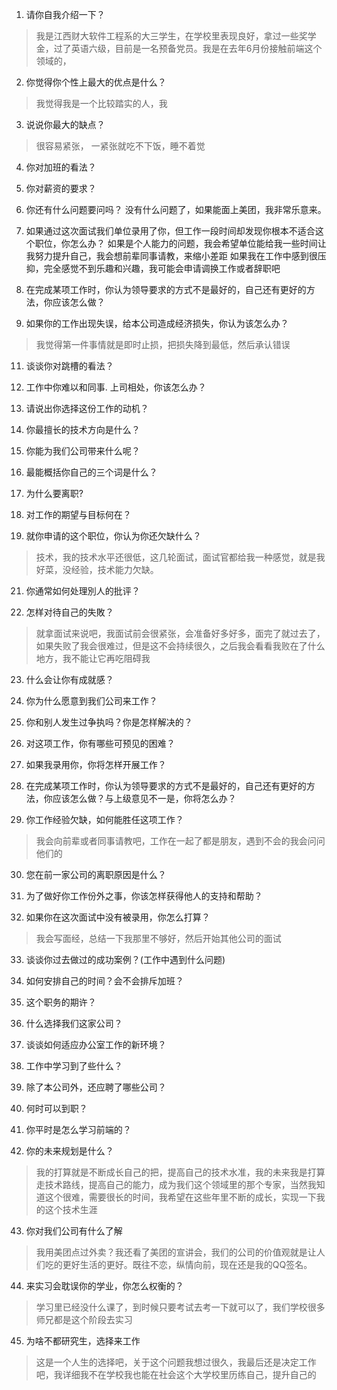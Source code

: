 
1. 请你自我介绍一下？
> 我是江西财大软件工程系的大三学生，在学校里表现良好，拿过一些奖学金，过了英语六级，目前是一名预备党员。我是在去年6月份接触前端这个领域的， 
2. 你觉得你个性上最大的优点是什么？
> 我觉得我是一个比较踏实的人，我
3. 说说你最大的缺点？
> 很容易紧张， 一紧张就吃不下饭，睡不着觉
4. 你对加班的看法？

5. 你对薪资的要求？

7. 你还有什么问题要问吗？
没有什么问题了，如果能面上美团，我非常乐意来。
8. 如果通过这次面试我们单位录用了你，但工作一段时间却发现你根本不适合这个职位，你怎么办？
如果是个人能力的问题，我会希望单位能给我一些时间让我努力提升自己，我会想前辈同事请教，来缩小差距
如果我在工作中感到很压抑，完全感觉不到乐趣和兴趣，我可能会申请调换工作或者辞职吧
9. 在完成某项工作时，你认为领导要求的方式不是最好的，自己还有更好的方法，你应该怎么做？

10. 如果你的工作出现失误，给本公司造成经济损失，你认为该怎么办？
> 我觉得第一件事情就是即时止损，把损失降到最低，然后承认错误
11. 谈谈你对跳槽的看法？
> 
12. 工作中你难以和同事. 上司相处，你该怎么办？

14. 请说出你选择这份工作的动机？

15. 你最擅长的技术方向是什么？

16. 你能为我们公司带来什么呢？

17. 最能概括你自己的三个词是什么？

18. 为什么要离职?

19. 对工作的期望与目标何在？

20. 就你申请的这个职位，你认为你还欠缺什么？
> 技术，我的技术水平还很低，这几轮面试，面试官都给我一种感觉，就是我好菜，没经验，技术能力欠缺。
21. 你通常如何处理別人的批评？

22. 怎样对待自己的失敗？
> 就拿面试来说吧，我面试前会很紧张，会准备好多好多，面完了就过去了，如果失败了我会很难过，但是这不会持续很久，之后我会看看我败在了什么地方，我不能让它再吃阻碍我
23. 什么会让你有成就感？

24. 你为什么愿意到我们公司来工作？

25. 你和别人发生过争执吗？你是怎样解决的？

26. 对这项工作，你有哪些可预见的困难？

27. 如果我录用你，你将怎样开展工作？

28. 在完成某项工作时，你认为领导要求的方式不是最好的，自己还有更好的方法，你应该怎么做？与上级意见不一是，你将怎么办？

29. 你工作经验欠缺，如何能胜任这项工作？
> 我会向前辈或者同事请教吧，工作在一起了都是朋友，遇到不会的我会问问他们的
30. 您在前一家公司的离职原因是什么？

31. 为了做好你工作份外之事，你该怎样获得他人的支持和帮助？

32. 如果你在这次面试中没有被录用，你怎么打算？
> 我会写面经，总结一下我那里不够好，然后开始其他公司的面试
33. 谈谈你过去做过的成功案例？(工作中遇到什么问题)

34. 如何安排自己的时间？会不会排斥加班？

35. 这个职务的期许？

36. 什么选择我们这家公司？

37. 谈谈如何适应办公室工作的新环境？

38. 工作中学习到了些什么？

39. 除了本公司外，还应聘了哪些公司？

40. 何时可以到职？

41. 你平时是怎么学习前端的？

42. 你的未来规划是什么？
> 我的打算就是不断成长自己的把，提高自己的技术水准，我的未来我是打算走技术路线，提高自己的能力，成为我们这个领域里的那个专家，当然我知道这个很难，需要很长的时间，我希望在这些年里不断的成长，实现一下我的这个技术生涯
43. 你对我们公司有什么了解
> 我用美团点过外卖？我还看了美团的宣讲会，我们的公司的价值观就是让人们吃的更好生活的更好。既往不恋，纵情向前，现在还是我的QQ签名。
44. 来实习会耽误你的学业，你怎么权衡的？
> 学习里已经没什么课了，到时候只要考试去考一下就可以了，我们学校很多师兄都是这个阶段去实习
45. 为啥不都研究生，选择来工作
> 这是一个人生的选择吧，关于这个问题我想过很久，我最后还是决定工作吧，我详细我不在学校我也能在社会这个大学校里历练自己，提升自己的